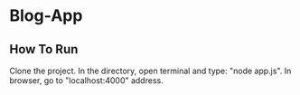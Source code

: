 # Blog-App

## How To Run

Clone the project.
In the directory, open terminal and type: "node app.js".
In browser, go to "localhost:4000" address.
